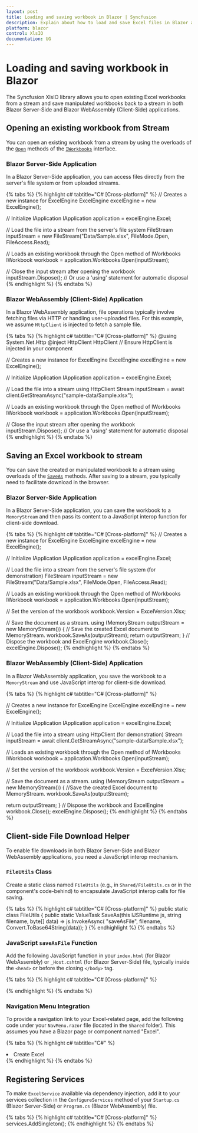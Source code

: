 ```yaml
---
layout: post
title: Loading and saving workbook in Blazor | Syncfusion
description: Explain about how to load and save Excel files in Blazor applications using Syncfusion XlsIO library.
platform: blazor
control: XlsIO
documentation: UG
---
```

# Loading and saving workbook in Blazor

The Syncfusion XlsIO library allows you to open existing Excel workbooks from a stream and save manipulated workbooks back to a stream in both Blazor Server-Side and Blazor WebAssembly (Client-Side) applications.

## Opening an existing workbook from Stream

You can open an existing workbook from a stream by using the overloads of the [`Open`](https://help.syncfusion.com/cr/file-formats/Syncfusion.XlsIO.IWorkbooks.html#Syncfusion_XlsIO_IWorkbooks_Open_System_IO_Stream_) methods of the [`IWorkbooks`](https://help.syncfusion.com/cr/file-formats/Syncfusion.XlsIO.IWorkbooks.html) interface.

### Blazor Server-Side Application

In a Blazor Server-Side application, you can access files directly from the server's file system or from uploaded streams.

{% tabs %}
{% highlight c# tabtitle="C# [Cross-platform]" %}
// Creates a new instance for ExcelEngine
ExcelEngine excelEngine = new ExcelEngine();

// Initialize IApplication
IApplication application = excelEngine.Excel;

// Load the file into a stream from the server's file system
FileStream inputStream = new FileStream("Data/Sample.xlsx", FileMode.Open, FileAccess.Read);

// Loads an existing workbook through the Open method of IWorkbooks
IWorkbook workbook = application.Workbooks.Open(inputStream);

// Close the input stream after opening the workbook
inputStream.Dispose(); // Or use a 'using' statement for automatic disposal
{% endhighlight %}
{% endtabs %}

### Blazor WebAssembly (Client-Side) Application

In a Blazor WebAssembly application, file operations typically involve fetching files via HTTP or handling user-uploaded files. For this example, we assume `HttpClient` is injected to fetch a sample file.

{% tabs %}
{% highlight c# tabtitle="C# [Cross-platform]" %}
@using System.Net.Http
@inject HttpClient HttpClient // Ensure HttpClient is injected in your component

// Creates a new instance for ExcelEngine
ExcelEngine excelEngine = new ExcelEngine();

// Initialize IApplication
IApplication application = excelEngine.Excel;

// Load the file into a stream using HttpClient
Stream inputStream = await client.GetStreamAsync("sample-data/Sample.xlsx");

// Loads an existing workbook through the Open method of IWorkbooks
IWorkbook workbook = application.Workbooks.Open(inputStream);

// Close the input stream after opening the workbook
inputStream.Dispose(); // Or use a 'using' statement for automatic disposal
{% endhighlight %}
{% endtabs %}

## Saving an Excel workbook to stream

You can save the created or manipulated workbook to a stream using overloads of the [`SaveAs`](https://help.syncfusion.com/cr/file-formats/Syncfusion.XlsIO.IWorkbook.html#Syncfusion_XlsIO_IWorkbook_SaveAs_System_IO_Stream_) methods. After saving to a stream, you typically need to facilitate download in the browser.

### Blazor Server-Side Application

In a Blazor Server-Side application, you can save the workbook to a `MemoryStream` and then pass its content to a JavaScript interop function for client-side download.

{% tabs %}
{% highlight c# tabtitle="C# [Cross-platform]" %}
// Creates a new instance for ExcelEngine
ExcelEngine excelEngine = new ExcelEngine();

// Initialize IApplication
IApplication application = excelEngine.Excel;

// Load the file into a stream from the server's file system (for demonstration)
FileStream inputStream = new FileStream("Data/Sample.xlsx", FileMode.Open, FileAccess.Read);

// Loads an existing workbook through the Open method of IWorkbooks
IWorkbook workbook = application.Workbooks.Open(inputStream);


// Set the version of the workbook
workbook.Version = ExcelVersion.Xlsx;

// Save the document as a stream.
using (MemoryStream outputStream = new MemoryStream())
{
  // Save the created Excel document to MemoryStream.
  workbook.SaveAs(outputStream);
  return outputStream;
}
// Dispose the workbook and ExcelEngine
workbook.Close();
excelEngine.Dispose();
{% endhighlight %}
{% endtabs %}

### Blazor WebAssembly (Client-Side) Application

In a Blazor WebAssembly application, you save the workbook to a `MemoryStream` and use JavaScript interop for client-side download.

{% tabs %}
{% highlight c# tabtitle="C# [Cross-platform]" %}


// Creates a new instance for ExcelEngine
ExcelEngine excelEngine = new ExcelEngine();

// Initialize IApplication
IApplication application = excelEngine.Excel;

// Load the file into a stream using HttpClient (for demonstration)
Stream inputStream = await client.GetStreamAsync("sample-data/Sample.xlsx");

// Loads an existing workbook through the Open method of IWorkbooks
IWorkbook workbook = application.Workbooks.Open(inputStream);


// Set the version of the workbook
workbook.Version = ExcelVersion.Xlsx;

// Save the document as a stream.
using (MemoryStream outputStream = new MemoryStream())
{
  //Save the created Excel document to MemoryStream.
  workbook.SaveAs(outputStream);

  return outputStream;
}
// Dispose the workbook and ExcelEngine
workbook.Close();
excelEngine.Dispose();
{% endhighlight %}
{% endtabs %}

## Client-side File Download Helper

To enable file downloads in both Blazor Server-Side and Blazor WebAssembly applications, you need a JavaScript interop mechanism.

### `FileUtils` Class

Create a static class named `FileUtils` (e.g., in `Shared/FileUtils.cs` or in the component's code-behind) to encapsulate JavaScript interop calls for file saving.

{% tabs %}
{% highlight c# tabtitle="C# [Cross-platform]" %}
public static class FileUtils
{
    public static ValueTask<object> SaveAs(this IJSRuntime js, string filename, byte[] data)
        => js.InvokeAsync<object>(
           "saveAsFile",
           filename,
           Convert.ToBase64String(data));
}
{% endhighlight %}
{% endtabs %}

### JavaScript `saveAsFile` Function

Add the following JavaScript function in your `index.html` (for Blazor WebAssembly) or `_Host.cshtml` (for Blazor Server-Side) file, typically inside the `<head>` or before the closing `</body>` tag.

{% tabs %}
{% highlight c# tabtitle="C# [Cross-platform]" %}
<script type="text/javascript">
  function saveAsFile(filename, bytesBase64) {

  if (navigator.msSaveBlob) 
  {
    //Download document in Edge browser
    var data = window.atob(bytesBase64);
    var bytes = new Uint8Array(data.length);
    for (var i = 0; i < data.length; i++) 
    {
      bytes[i] = data.charCodeAt(i);
    }
    var blob = new Blob([bytes.buffer], { type: "application/octet-stream" });
    navigator.msSaveBlob(blob, filename);
  }
  else 
  {
    var link = document.createElement('a');
    link.download = filename;
    link.href = "data:application/octet-stream;base64," + bytesBase64;
    document.body.appendChild(link); // Needed for Firefox
    link.click();
    document.body.removeChild(link);
  }
}
</script>
{% endhighlight %}
{% endtabs %}

### Navigation Menu Integration

To provide a navigation link to your Excel-related page, add the following code under your `NavMenu.razor` file (located in the `Shared` folder). This assumes you have a Blazor page or component named "Excel".

{% tabs %}
{% highlight c# tabtitle="C#" %}
<li class="nav-item px-3">
  <NavLink class="nav-link" href="Excel">
    <span class="oi oi-list-rich" aria-hidden="true"></span> Create Excel
  </NavLink>
</li>
{% endhighlight %}
{% endtabs %}

## Registering Services

To make `ExcelService` available via dependency injection, add it to your services collection in the `ConfigureServices` method of your `Startup.cs` (Blazor Server-Side) or `Program.cs` (Blazor WebAssembly) file.

{% tabs %}
{% highlight c# tabtitle="C# [Cross-platform]" %}
services.AddSingleton<ExcelService>();
{% endhighlight %}
{% endtabs %}
